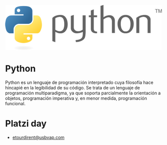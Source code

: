 ![Python logo](Documentos/Python-logo-PNG.png)
# Python
Python es un lenguaje de programación interpretado cuya filosofía hace hincapié en la legibilidad de su código.​ Se trata de un lenguaje de programación multiparadigma, ya que soporta parcialmente la orientación a objetos, programación imperativa y, en menor medida, programación funcional.



# Platzi day
* etourdirent@usbvap.com
